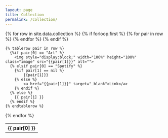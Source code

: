 ```yaml
---
layout: page
title: Collection
permalink: /collection/
---
```


<table>
  {% for row in site.data.collection %}
    {% if forloop.first %}
    <tr>
      {% for pair in row %}
        <th>{{ pair[0] }}</th>
      {% endfor %}
    </tr>
    {% endif %}

    {% tablerow pair in row %}
	  {%if pair[0] == "Art" %}
		<img style="display:block;" width="100%" height="100%" class="image" src="{{pair[1]}}" alt="">
	  {% elsif pair[0] == "Spotify" %}
		{%if pair[1] == nil %}
			{{pair[1]}}
		{% else %}
			<a href="{{pair[1]}}" target="_blank">Link</a>
		{% endif %}
	  {% else %}	
        {{ pair[1] }}
	  {% endif %}
    {% endtablerow %}
  {% endfor %}
</table>

<style>
td {
  text-align: center;
}
</style>